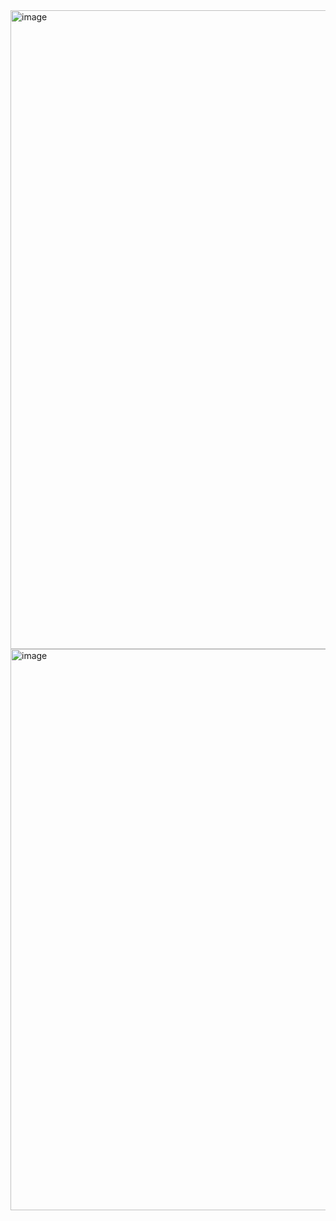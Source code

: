 <img width="1261" height="1022" alt="image" src="https://github.com/user-attachments/assets/994a3e16-b2ac-4048-8bda-280310daadca" />
<img width="1398" height="898" alt="image" src="https://github.com/user-attachments/assets/03a3c27e-0cbb-4f49-8018-b3d4d66e56f3" />
